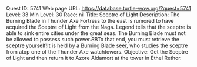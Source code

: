 Quest ID: 5741
Web page URL: https://database.turtle-wow.org/?quest=5741
Level: 33
Min Level: 30
Race: nil
Title: Sceptre of Light
Description: The Burning Blade in Thunder Axe Fortress to the east is rumored to have acquired the Sceptre of Light from the Naga. Legend tells that the sceptre is able to sink entire cities under the great seas. The Burning Blade must not be allowed to possess such power.$B$BTo that end, you must retrieve the sceptre yourself!It is held by a Burning Blade seer, who studies the sceptre from atop one of the Thunder Axe watchtowers.
Objective: Get the Sceptre of Light and then return it to Azore Aldamort at the tower in Ethel Rethor.
